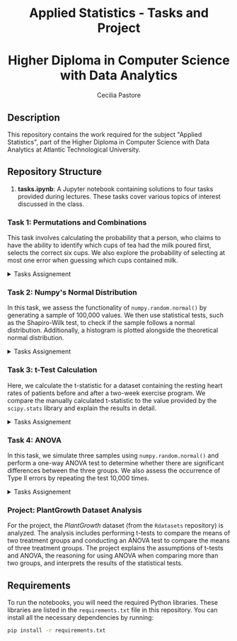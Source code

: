 <h1 align="center">Applied Statistics  - Tasks and Project</h1>
<h1 align="center">Higher Diploma in Computer Science with Data Analytics</h1>
   <p align="center">
   Cecilia Pastore 

## Description

This repository contains the work required for the subject "Applied Statistics", part of the Higher Diploma in Computer Science with Data Analytics at Atlantic Technological University.

## Repository Structure

1. **tasks.ipynb**: A Jupyter notebook containing solutions to four tasks provided during lectures. These tasks cover various topics of interest discussed in the class.


### Task 1: Permutations and Combinations

This task involves calculating the probability that a person, who claims to have the ability to identify which cups of tea had the milk poured first, selects the correct six cups. We also explore the probability of selecting at most one error when guessing which cups contained milk. 

<details>
    <summary> Tasks Assignement </summary>
           <p>
Suppose we alter the Lady Tasting Tea experiment to involve twelve cups of tea. Six have the milk in first and the other six having tea in first. A person claims they have the special power of being able to tell whether the tea or the milk went into a cup first upon tasting it. You agree to accept their claim if they can tell which of the six cups in your experiment had the milk in first.

Calculate, using Python, the probability that they select the correct six cups. Here you should assume that they have no special powers in figuring it out, that they are just guessing. Remember to show and justify your workings in code and MarkDown cells.

Suppose, now, you are willing to accept one error. Once they select the six cups they think had the milk in first, you will give them the benefit of the doubt should they have selected at least five of the correct cups. Calculate the probability, assuming they have no special powers, that the person makes at most one error.

Would you accept two errors? Explain.

</p>
</details>

### Task 2: Numpy's Normal Distribution

In this task, we assess the functionality of `numpy.random.normal()` by generating a sample of 100,000 values. We then use statistical tests, such as the Shapiro-Wilk test, to check if the sample follows a normal distribution. Additionally, a histogram is plotted alongside the theoretical normal distribution.

<details>
    <summary> Tasks Assignement </summary>
           <p>
              
In this task you will assess whether numpy.random.normal() properly generates normal values. To begin, generate a sample of one hundred thousand values using the function with mean 10.0 and standard deviation 3.0.

Use the scipy.stats.shapiro() function to test whether your sample came from a normal distribution. Explain the results and output.

Plot a histogram of your values and plot the corresponding normal distribution probability density function on top of it.

</p>
</details>


### Task 3: t-Test Calculation

Here, we calculate the t-statistic for a dataset containing the resting heart rates of patients before and after a two-week exercise program. We compare the manually calculated t-statistic to the value provided by the `scipy.stats` library and explain the results in detail.

<details>
    <summary> Tasks Assignement </summary>
           <p>
              
>Consider the following dataset containing resting heart rates for patients before and after embarking on a two-week exercise program.


| Patient ID |  0  |  1  |  2  |  3  |  4  |  5  |  6  |  7  |  8  |  9  |
|------------|------|------|------|------|------|------|------|------|------|
| **Before** |  63  |  68  |  70  |  64  |  74  |  67  |  70  |  57  |  66  |  65  |
| **After**  |  64  |  64  |  68  |  64  |  73  |  70  |  72  |  54  |  61  |  63  |


Calculate the t-statistic based on this data set, using Python. Compare it to the value given by scipy.stats. Explain your work and list any sources used.

</p>
</details>

### Task 4: ANOVA

In this task, we simulate three samples using `numpy.random.normal()` and perform a one-way ANOVA test to determine whether there are significant differences between the three groups. We also assess the occurrence of Type II errors by repeating the test 10,000 times.


<details>
    <summary> Tasks Assignement </summary>
           <p>
              
In this test we will estimate the probability of committing a type II error in specific circumstances. To begin, create a variable called no_type_ii and set it to 0.

Now use a loop to perform the following test 10,000 times.

Use numpy.random.normal to generate three samples with 100 values each. Give each a standard deviation of 0.1. Give the first sample a mean of 4.9, the second a mean of 5.0, and the third a mean of 5.1.

Perform one-way anova on the three samples and add 1 to no_type_ii whenever a type II error occurs.

Summarize and explain your results.

</p>
</details>

### Project: PlantGrowth Dataset Analysis

For the project, the *PlantGrowth* dataset (from the `Rdatasets` repository) is analyzed. The analysis includes performing t-tests to compare the means of two treatment groups and conducting an ANOVA test to compare the means of three treatment groups. The project explains the assumptions of t-tests and ANOVA, the reasoning for using ANOVA when comparing more than two groups, and interprets the results of the statistical tests.

## Requirements

To run the notebooks, you will need the required Python libraries. These libraries are listed in the `requirements.txt` file in this repository. You can install all the necessary dependencies by running:

```bash
pip install -r requirements.txt

